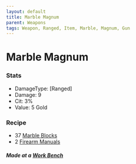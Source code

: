 ```yaml
---
layout: default
title: Marble Magnum
parent: Weapons
tags: Weapon, Ranged, Item, Marble, Magnum, Gun
---
```


# Marble Magnum

### Stats
- DamageType: [Ranged]
- Damage: 9
- Cit: 3%
- Value: 5 Gold

### Recipe
- 37 [Marble Blocks](https://terraria.gamepedia.com/Marble_Blocks)
- 2 [Firearm Manuals](https://ricklugtigheid.github.io/SupernovaMod/docs/items/materials/firearm_manual)

##### Made at a [Work Bench](https://terraria.gamepedia.com/Work_Benches)
